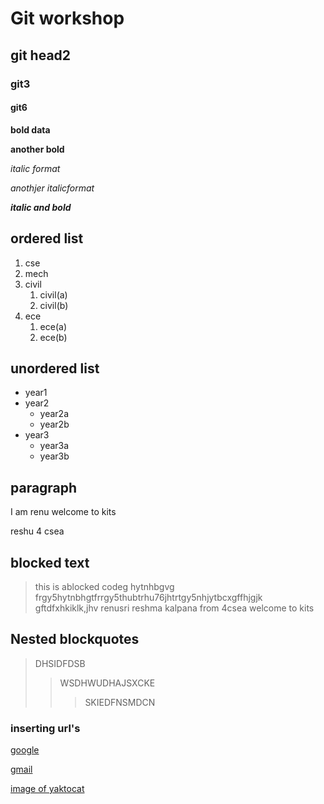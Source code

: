 # Git workshop
## git head2
### git3
#### git6

**bold data**

__another bold__

*italic format*

_anothjer italicformat_

_**italic and bold**_
## ordered list
1. cse
2. mech 
3. civil  
      1. civil(a)
      2. civil(b)
4. ece
      1. ece(a)
      2. ece(b)
## unordered list
- year1
- year2
    * year2a
    * year2b
- year3
    * year3a
    * year3b
    
## paragraph
I am renu
  welcome to kits
  
  reshu 4 csea
  ## blocked text
  > this is ablocked codeg hytnhbgvg frgy5hytnbhgtfrrgy5thubtrhu76jhtrtgy5nhjytbcxgffhjgjk gftdfxhkiklk,jhv renusri reshma kalpana from 4csea welcome to kits
## Nested blockquotes
 > DHSIDFDSB
 >> WSDHWUDHAJSXCKE
 >>> SKIEDFNSMDCN
 
### inserting url's
 [google](https://github.com/)
 
 [gmail](https://gmail.com/)

[image of yaktocat](https://github.com/renusri2000/githubkits/blob/main/image.jfif.jpg)
